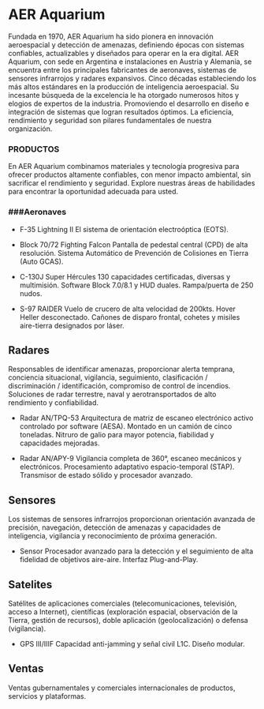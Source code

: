 # AER Aquarium

Fundada en 1970, AER Aquarium ha sido pionera en innovación aeroespacial y detección de amenazas, definiendo épocas con sistemas confiables, actualizables y diseñados para operar en la era digital.
AER Aquarium, con sede en Argentina e instalaciones en Austria y Alemania, se encuentra entre los principales fabricantes de aeronaves, sistemas de sensores infrarrojos y radares expansivos.
Cinco décadas estableciendo los más altos estándares en la producción de inteligencia aeroespacial. Su incesante búsqueda de la excelencia le ha otorgado numerosos hitos y elogios de expertos de la industria. Promoviendo el desarrollo en diseño e integración de sistemas que logran resultados óptimos. La eficiencia, rendimiento y seguridad son pilares fundamentales de nuestra organización.



### PRODUCTOS

En AER Aquarium combinamos materiales y tecnología progresiva para ofrecer productos altamente confiables, con menor impacto ambiental, sin sacrificar el rendimiento y seguridad.
Explore nuestras áreas de habilidades para encontrar la oportunidad adecuada para usted.

### ###Aeronaves

- F-35 Lightning II
El sistema de orientación electroóptica (EOTS).

- Block 70/72 Fighting Falcon
Pantalla de pedestal central (CPD) de alta resolución.
Sistema Automático de Prevención de Colisiones en Tierra (Auto GCAS).

- C-130J Super Hércules
130 capacidades certificadas, diversas y multimisión.
Software Block 7.0/8.1 y HUD duales.
Rampa/puerta de 250 nudos.

- S-97 RAIDER
Vuelo de crucero de alta velocidad de 200kts.
Hover Heller desconectado.
Cañones de disparo frontal, cohetes y misiles aire-tierra designados por láser.

## Radares

Responsables de identificar amenazas, proporcionar alerta temprana, conciencia situacional, vigilancia, seguimiento, clasificación / discriminación / identificación, compromiso de control de incendios. Soluciones de radar terrestre, naval y aerotransportados de alto rendimiento y confiabilidad.

- Radar AN/TPQ-53
Arquitectura de matriz de escaneo electrónico activo controlado por software (AESA).
Montado en un camión de cinco toneladas.
Nitruro de galio para mayor potencia, fiabilidad y capacidades mejoradas.

- Radar AN/APY-9
Vigilancia completa de 360°, escaneo mecánicos y electrónicos.
Procesamiento adaptativo espacio-temporal (STAP).
Transmisor de estado sólido y procesador avanzado.

## Sensores

Los sistemas de sensores infrarrojos proporcionan orientación avanzada de precisión, navegación, detección de amenazas y capacidades de inteligencia, vigilancia y reconocimiento 
de próxima generación.

- Sensor
Procesador avanzado para la detección y el seguimiento de alta fidelidad de objetivos aire-aire.
Interfaz Plug-and-Play.

## Satelites

Satélites de aplicaciones comerciales (telecomunicaciones, televisión, acceso a Internet), científicas (exploración espacial, observación de la Tierra, gestión de recursos), doble aplicación (geolocalización) o defensa (vigilancia).

- GPS III/IIIF
Capacidad anti-jamming y señal civil L1C.
Diseño modular.

## Ventas

Ventas gubernamentales y comerciales internacionales de productos, servicios y plataformas.
